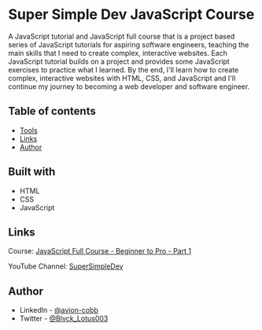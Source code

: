 # Super Simple Dev JavaScript Course

A JavaScript tutorial and JavaScript full course that is a project based series of JavaScript tutorials for aspiring software engineers, teaching the main skills that I need to create complex, interactive websites. Each JavaScript tutorial builds on a project and provides some JavaScript exercises to practice what I learned. By the end, I'll learn how to create complex, interactive websites with HTML, CSS, and JavaScript and I'll continue my journey to becoming a web developer and software engineer.

## Table of contents

- [Tools](#built-with)
- [Links](#links)
- [Author](#author)


## Built with

- HTML
- CSS
- JavaScript


## Links

Course: [JavaScript Full Course - Beginner to Pro - Part 1](https://www.youtube.com/watch?v=SBmSRK3feww)

YouTube Channel: [SuperSimpleDev](https://www.youtube.com/@SuperSimpleDev)

## Author

- LinkedIn - [@avion-cobb](https://www.linkedin.com/in/avion-cobb/)
- Twitter - [@Blvck_Lotus003](https://twitter.com/Blvck_Lotus003)
